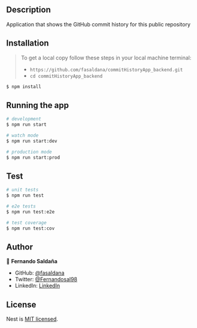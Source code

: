 ## Description

Application that shows the GitHub commit history for this public repository

## Installation

>To get a local copy follow these steps in your local machine terminal:
> - `https://github.com/fasaldana/commitHistoryApp_backend.git`
> - `cd commitHistoryApp_backend`

```bash
$ npm install
```

## Running the app

```bash
# development
$ npm run start

# watch mode
$ npm run start:dev

# production mode
$ npm run start:prod
```

## Test

```bash
# unit tests
$ npm run test

# e2e tests
$ npm run test:e2e

# test coverage
$ npm run test:cov
```

## Author

👤 **Fernando Saldaña**

- GitHub: [@fasaldana](https://github.com/fasaldana)
- Twitter: [@Fernandosal98](https://twitter.com/Fernandosal98)
- LinkedIn: [LinkedIn](https://www.linkedin.com/in/fernando-saldana-8bbb89228/)

## License

Nest is [MIT licensed](https://github.com/fasaldana/commitHistoryApp_backend/blob/dev/MIT.md).
